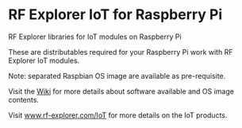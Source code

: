# RF Explorer IoT for Raspberry Pi

RF Explorer libraries for IoT modules on Raspberry Pi

These are distributables required for your Raspberry Pi work with RF Explorer IoT modules.

Note: separated Raspbian OS image are available as pre-requisite.

Visit the [Wiki](https://github.com/RFExplorer/RFExplorer-IoT-for-Raspberry-Pi/wiki) for more details about software available and OS image contents.

Visit www.rf-explorer.com/IoT for more details on the IoT products.
